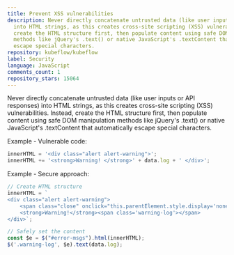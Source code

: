 ```yaml
---
title: Prevent XSS vulnerabilities
description: Never directly concatenate untrusted data (like user inputs or API responses)
  into HTML strings, as this creates cross-site scripting (XSS) vulnerabilities. Instead,
  create the HTML structure first, then populate content using safe DOM manipulation
  methods like jQuery's .text() or native JavaScript's .textContent that automatically
  escape special characters.
repository: kubeflow/kubeflow
label: Security
language: JavaScript
comments_count: 1
repository_stars: 15064
---
```


Never directly concatenate untrusted data (like user inputs or API responses) into HTML strings, as this creates cross-site scripting (XSS) vulnerabilities. Instead, create the HTML structure first, then populate content using safe DOM manipulation methods like jQuery's .text() or native JavaScript's .textContent that automatically escape special characters.

Example - Vulnerable code:
```javascript
innerHTML = '<div class="alert alert-warning">';
innerHTML += '<strong>Warning! </strong>' + data.log + ' </div>';
```

Example - Secure approach:
```javascript
// Create HTML structure
innerHTML = `
<div class="alert alert-warning">
    <span class="close" onclick="this.parentElement.style.display='none'">&times;</span>
    <strong>Warning!</strong><span class='warning-log'></span>
</div>`;

// Safely set the content
const $e = $("#error-msgs").html(innerHTML);
$('.warning-log', $e).text(data.log);
```
